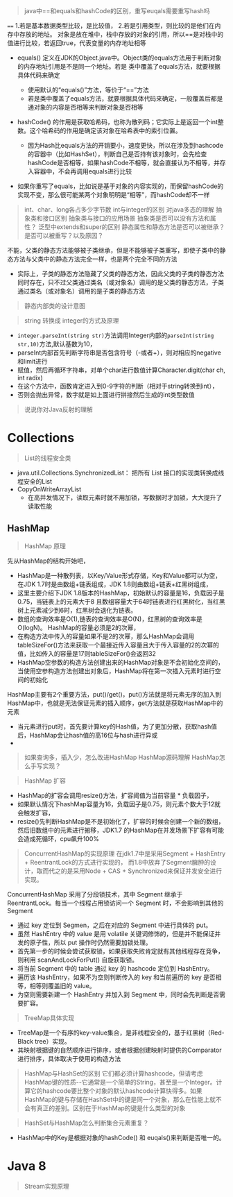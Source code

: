 
> java中==和equals和hashCode的区别，重写euqals需要重写hash吗

`==`
1.若是基本数据类型比较，是比较值，
2.若是引用类型，则比较的是他们在内存中存放的地址。
对象是放在堆中，栈中存放的对象的引用，所以==是对栈中的值进行比较，若返回true，代表变量的内存地址相等

* equals() 定义在JDK的Object.java中。Object类的equals方法用于判断对象的内存地址引用是不是同一个地址。若是 类中覆盖了equals方法，就要根据具体代码来确定
  * 使用默认的“equals()”方法，等价于“==”方法
  * 若是类中覆盖了equals方法，就要根据具体代码来确定，一般覆盖后都是通对象的内容是否相等来判断对象是否相等
* hashCode() 的作用是获取哈希码，也称为散列码；它实际上是返回一个int整数。这个哈希码的作用是确定该对象在哈希表中的索引位置。
  * 因为Hash比equals方法的开销要小，速度更快，所以在涉及到hashcode的容器中（比如HashSet），判断自己是否持有该对象时，会先检查hashCode是否相等，如果hashCode不相等，就会直接认为不相等，并存入容器中，不会再调用equals进行比较

* 如果你重写了equals，比如说是基于对象的内容实现的，而保留hashCode的实现不变，那么很可能某两个对象明明是“相等”，而hashCode却不一样


> int、char、long各占多少字节数
> int与integer的区别
> 对java多态的理解
> 抽象类和接口区别
> 抽象类与接口的应用场景
> 抽象类是否可以没有方法和属性？
> 泛型中extends和super的区别
> 静态属性和静态方法是否可以被继承？是否可以被重写？以及原因？

不能，父类的静态方法能够被子类继承，但是不能够被子类重写，即使子类中的静态方法与父类中的静态方法完全一样，也是两个完全不同的方法
* 实际上，子类的静态方法隐藏了父类的静态方法，因此父类的子类的静态方法同时存在，只不过父类通过类名（或对象名）调用的是父类的静态方法，子类通过类名（或对象名）调用的是子类的静态方法

> 静态内部类的设计意图

> string 转换成 integer的方式及原理
* `integer.parseInt(string str)`方法调用Integer内部的`parseInt(string str,10)`方法,默认基数为10，
* parseInt内部首先判断字符串是否包含符号（-或者+），则对相应的negative和limit进行
* 赋值，然后再循环字符串，对单个char进行数值计算Character.digit(char ch, int radix)
* 在这个方法中，函数肯定进入到0-9字符的判断（相对于string转换到int），
* 否则会抛出异常，数字就是如上面进行拼接然后生成的int类型数值


> 说说你对Java反射的理解

# Collections
> List的线程安全类
* java.util.Collections.SynchronizedList： 把所有 List 接口的实现类转换成线程安全的List 
* CopyOnWriteArrayList
  * 在高并发情况下，读取元素时就不用加锁，写数据时才加锁，大大提升了读取性能 

> 
## HashMap 
> HashMap 原理

先从HashMap的结构开始吧，
* HashMap是一种散列表，以Key/Value形式存储，Key和Value都可以为空，在JDK 1.7时是由数组+链表组成，JDK 1.8则由数组+链表+红黑树组成，
* 这里主要介绍下JDK 1.8版本的HashMap，初始默认的容量是16，负载因子是0.75，当链表上的元素大于8 且数组容量大于64时链表进行红黑树化，当红黑树上元素减少到6时，红黑树会退化为链表。
* 数组的查询效率是O(1),链表的查询效率是O(N)，红黑树的查询效率是O(logN)。
HashMap的容量必须是2的次幂，
* 在构造方法中传入的容量如果不是2的次幂，那么HashMap会调用tableSizeFor()方法来获取一个最接近传入容量且大于传入容量的2的次幂的值，比如传入的容量是17则tableSizeFor()会返回32
* HashMap空参数的构造方法创建出来的HashMap对象是不会初始化空间的，当使用空参构造方法创建出对象后，HashMap将在第一次插入元素时进行空间的初始化

HashMap主要有2个重要方法，put()/get()，put()方法就是将元素无序的加入到HashMap中，也就是无法保证元素的插入顺序，get方法就是获取HashMap中的元素
* 当元素进行put时，首先要计算key的Hash值，为了更加分散，获取hash值后，HashMap会让hash值的高16位与hash进行异或
* 

> 如果查询多，插入少，怎么改进HashMap
> HashMap源码理解
> HashMap怎么手写实现？

>HashMap 扩容
* HashMap的扩容会调用resize()方法，扩容阈值为当前容量 * 负载因子，
* 如果默认情况下hashMap容量为16，负载因子是0.75，则元素个数大于12就会触发扩容，
* resize()先判断HashMap是不是初始化了，扩容的时候会创建一个新的数组，然后旧数组中的元素进行搬移，JDK1.7 的HashMap在并发场景下扩容有可能会造成死循环，cpu飙升100%

> ConcurrentHashMap的实现原理
在jdk1.7中是采用Segment + HashEntry + ReentrantLock的方式进行实现的，
 而1.8中放弃了Segment臃肿的设计，取而代之的是采用Node + CAS + Synchronized来保证并发安全进行实现。

ConcurrentHashMap 采用了分段锁技术，其中 Segment 继承于 ReentrantLock。每当一个线程占用锁访问一个 Segment 时，不会影响到其他的 Segment
* 通过 key 定位到 Segmen，之后在对应的 Segment 中进行具体的 put。
* 虽然 HashEntry 中的 value 是用 volatile 关键词修饰的，但是并不能保证并发的原子性，所以 put 操作时仍然需要加锁处理。
* 首先第一步的时候会尝试获取锁，如果获取失败肯定就有其他线程存在竞争，则利用 scanAndLockForPut() 自旋获取锁。
* 将当前 Segment 中的 table 通过 key 的 hashcode 定位到 HashEntry。
* 遍历该 HashEntry，如果不为空则判断传入的 key 和当前遍历的 key 是否相等，相等则覆盖旧的 value。
* 为空则需要新建一个 HashEntry 并加入到 Segment 中，同时会先判断是否需要扩容。

> TreeMap具体实现
* TreeMap是一个有序的key-value集合，是非线程安全的，基于红黑树（Red-Black tree）实现。
* 其映射根据键的自然顺序进行排序，或者根据创建映射时提供的Comparator 进行排序，具体取决于使用的构造方法
> HashMap与HashSet的区别
它们都必须计算hashcode，但请考虑HashMap键的性质--它通常是一个简单的String，甚至是一个Integer。计算它的hashcode要比整个对象的默认hashcode计算快得多。如果HashMap的键与存储在HashSet中的键是同一个对象，那么在性能上就不会有真正的差别。区别在于HashMap的键是什么类型的对象

>HashSet与HashMap怎么判断集合元素重复？
* HashMap中的Key是根据对象的hashCode() 和 euqals()来判断是否唯一的。



# Java 8
> Stream实现原理
